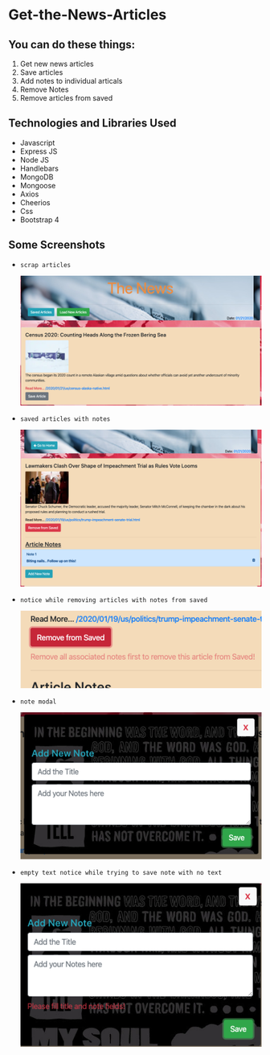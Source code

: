 # Get-the-News-Articles

## You can do these things:

1. Get new news articles
2. Save articles
3. Add notes to individual articals
4. Remove Notes
5. Remove articles from saved

## Technologies and Libraries Used

- Javascript
- Express JS
- Node JS
- Handlebars
- MongoDB
- Mongoose
- Axios
- Cheerios
- Css
- Bootstrap 4

## Some Screenshots

- `scrap articles`

    ![Scrapped Articles](./public/example_screenshots/scrapped_articles.png)

- `saved articles with notes`

    ![saved articles](./public/example_screenshots/saved_articles_with_notes.png)

- `notice while removing articles with notes from saved`

    ![unsaved artical notice](./public/example_screenshots/remove_article_with_notes_notice.png)

- `note modal`

    ![note modal](./public/example_screenshots/note_modal.png)

- `empty text notice while trying to save note with no text`

    ![empty text notice](./public/example_screenshots/text_empty_notice.png)

